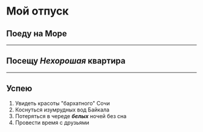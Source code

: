 # Мой отпуск

## Поеду на **Море**

---
## Посещу **_Нехорошая_ квартира**

---
## Успею 
1. Увидеть красоты "бархатного" Сочи
2. Коснуться изумрудных вод Байкала
3. Потеряться в череде _**белых**_ ночей без сна
4. Провести время с друзьями